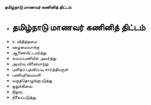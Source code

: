 **தமிழ்நாடு மாணவர் கணினித் திட்டம்**
- # தமிழ்நாடு மாணவர் கணினித் திட்டம்
- v. விதித்தமை
- ஊழமைவாக்கு
- ஆணையிட்டமர்த்து
- சமயப்பணியில் அமர்த்து
- அமர்வு வினையாற்று
- புனிதப் பதவிப்படி சார்த்தியருள்
- பணியுரிமையளி
- வகுத்தொழுங்குபடுத்து
- ஒதுக்கிவை
- நிறுவு
- நிலைப்படுத்து.

